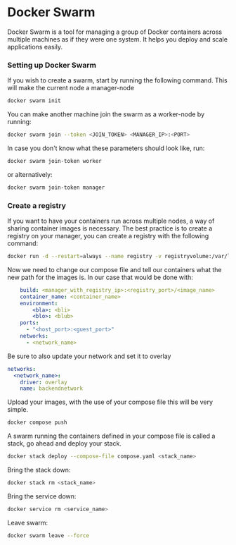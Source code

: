 # Docker Swarm
Docker Swarm is a tool for managing a group of Docker containers across multiple machines as if they were one system. It helps you deploy and scale applications easily.
### Setting up Docker Swarm
If you wish to create a swarm, start by running the following command. This will make the current node a manager-node
```bash
docker swarm init 
```
You can make another machine join the swarm as a worker-node by running:
```bash
docker swarm join --token <JOIN_TOKEN> <MANAGER_IP>:<PORT>
```
In case you don't know what these parameters should look like, run:
```bash
docker swarm join-token worker
```
or alternatively:
```bash
docker swarm join-token manager
```
### Create a registry
If you want to have your containers run across multiple nodes, a way of sharing container images is necessary.
The best practice is to create a registry on your manager, you can create a registry with the following command:
```bash
docker run -d --restart=always --name registry -v registryvolume:/var/lib/registry -p 5000:5000 registry:2
```
Now we need to change our compose file and tell our containers what the new path for the images is.
In our case that would be done with:
```yaml
    build: <manager_with_registry_ip>:<registry_port>/<image_name>
    container_name: <container_name>
    environment:
        <bla>: <bli>
        <blo>: <blub>
    ports:
      - "<host_port>:<guest_port>"
    networks:
      - <network_name>
```
Be sure to also update your network and set it to overlay
```yaml
networks:
  <network_name>:
    driver: overlay
    name: backendnetwork
```
Upload your images, with the use of your compose file this will be very simple.
```bash
docker compose push
```
A swarm running the containers defined in your compose file is called a stack, go ahead and deploy your stack.
```bash
docker stack deploy --compose-file compose.yaml <stack_name>
```
Bring the stack down:
```bash
docker stack rm <stack_name>
```
Bring the service down:
```bash
docker service rm <service_name>
```
Leave swarm:
```bash
docker swarm leave --force
```